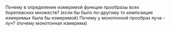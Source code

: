Почему в определение измеримой функции прообразы всех борелевских множеств? (если бы было по-другому то композиция измеримых была бы измеримой)
Почему у монотонной прообраз луча  - луч? (почему монотонная измерима)

